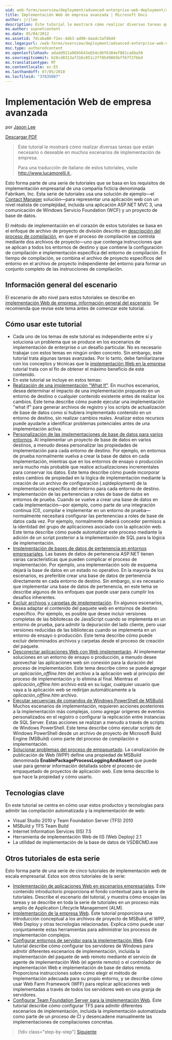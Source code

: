 ```yaml
---
uid: web-forms/overview/deployment/advanced-enterprise-web-deployment/advanced-enterprise-web-deployment
title: Implementación Web de empresa avanzada | Microsoft Docs
author: jrjlee
description: Este tutorial le mostrará cómo realizar diversas tareas que están necesario o deseable en muchos escenarios de implementación de empresa. Para un translati italiano...
ms.author: aspnetcontent
ms.date: 05/04/2012
ms.assetid: 7dcaba80-f2ec-4db3-ad98-daadc3afdb49
msc.legacyurl: /web-forms/overview/deployment/advanced-enterprise-web-deployment/advanced-enterprise-web-deployment
msc.type: authoredcontent
ms.openlocfilehash: adadd921a96b5643eb54cd6f6384ef881ca6ba50
ms.sourcegitcommit: b28cd0313af316c051c2ff8549865bff67f2fbb4
ms.translationtype: MT
ms.contentlocale: es-ES
ms.lasthandoff: 07/05/2018
ms.locfileid: "37835087"
---
```

<a name="advanced-enterprise-web-deployment"></a>Implementación Web de empresa avanzada
====================
por [Jason Lee](https://github.com/jrjlee)

[Descargar PDF](https://msdnshared.blob.core.windows.net/media/MSDNBlogsFS/prod.evol.blogs.msdn.com/CommunityServer.Blogs.Components.WeblogFiles/00/00/00/63/56/8130.DeployingWebAppsInEnterpriseScenarios.pdf)

> Este tutorial le mostrará cómo realizar diversas tareas que están necesario o deseable en muchos escenarios de implementación de empresa.
> 
> Para una traducción de italiano de estos tutoriales, visite [ http://www.lucamorelli.it ](http://www.lucamorelli.it).


Esto forma parte de una serie de tutoriales que se basa en los requisitos de implementación empresarial de una compañía ficticia denominada Fabrikam, Inc. Esta serie de tutoriales usa una solución de ejemplo&#x2014;el [Contact Manager](../web-deployment-in-the-enterprise/the-contact-manager-solution.md) solución&#x2014;para representar una aplicación web con un nivel realista de complejidad, incluida una aplicación ASP.NET MVC 3, una comunicación de Windows Servicio Foundation (WCF) y un proyecto de base de datos.

El método de implementación en el corazón de estos tutoriales se basa en el enfoque de archivo de proyecto de división descrito en [descripción del proceso de compilación](../web-deployment-in-the-enterprise/understanding-the-build-process.md), en que el proceso de compilación se controla mediante dos archivos de proyecto&#x2014;uno que contenga instrucciones que se aplican a todos los entornos de destino y que contiene la configuración de compilación e implementación específica del entorno de compilación. En tiempo de compilación, se combina el archivo de proyecto específicos del entorno en el archivo de proyecto independiente del entorno para formar un conjunto completo de las instrucciones de compilación.

## <a name="scenario-overview"></a>Información general del escenario

El escenario de alto nivel para estos tutoriales se describe en [implementación Web de empresa: información general del escenario](../deploying-web-applications-in-enterprise-scenarios/enterprise-web-deployment-scenario-overview.md). Se recomienda que revise este tema antes de comenzar este tutorial.

## <a name="how-to-use-this-tutorial"></a>Cómo usar este tutorial

- Cada uno de los temas de este tutorial es independiente entre sí y soluciona un problema que se produce en los escenarios de implementación de enterprise o un desafío particular. No es necesario trabajar con estos temas en ningún orden concreto. Sin embargo, este tutorial trata algunas tareas avanzadas. Por lo tanto, debe familiarizarse con los conceptos y técnicas que la [implementación Web en la empresa](../web-deployment-in-the-enterprise/web-deployment-in-the-enterprise.md) tutorial trata con el fin de obtener el máximo beneficio de este contenido.
- En este tutorial se incluye en estos temas:
- [Realización de una implementación "What If"](performing-a-what-if-deployment.md). En muchos escenarios, desea determinar el impacto de una implementación propuesto en un entorno de destino o cualquier contenido existente antes de realizar los cambios. Este tema describe cómo puede ejecutar una implementación "what if" para generar archivos de registro y los scripts de actualización de base de datos como si hubiera implementado contenido en un entorno de destino, sin realizar cambios reales. Analizar estos recursos puede ayudarle a identificar problemas potenciales antes de una implementación activa.
- [Personalización de las implementaciones de base de datos para varios entornos](customizing-database-deployments-for-multiple-environments.md). Al implementar un proyecto de base de datos en varios destinos, a menudo desea personalizar las propiedades de implementación para cada entorno de destino. Por ejemplo, en entornos de prueba normalmente vuelva a crear la base de datos en cada implementación, mientras que en los entornos de ensayo o producción sería mucho más probable que realice actualizaciones incrementales para conservar los datos. Este tema describe cómo puede incorporar estos cambios de propiedad en la lógica de implementación mediante la creación de un archivo de configuración (.sqldeployment) de la implementación específica del entorno para cada entorno de destino.
- Implementación de las pertenencias a roles de base de datos en entornos de prueba. Cuando se vuelve a crear una base de datos en cada implementación&#x2014;por ejemplo, como parte de una integración continua (CI), compilar e implementar en un entorno de prueba&#x2014;normalmente necesitará configurar las pertenencias a roles de base de datos cada vez. Por ejemplo, normalmente deberá conceder permisos a la identidad del grupo de aplicaciones asociado con la aplicación web. Este tema describe cómo puede automatizar este proceso mediante la adición de un script posterior a la implementación de SQL para la lógica de implementación.
- [Implementación de bases de datos de pertenencia en entornos empresariales](deploying-membership-databases-to-enterprise-environments.md). Las bases de datos de pertenencia ASP.NET tienen varias características que pueden complicar el proceso de implementación. Por ejemplo, una implementación solo de esquema dejará la base de datos en un estado no operativo. En la mayoría de los escenarios, es preferible crear una base de datos de pertenencia directamente en cada entorno de destino. Sin embargo, si es necesario que implementar una base de datos de pertenencia, en este tema se describe algunos de los enfoques que puede usar para cumplir los desafíos inherentes.
- [Excluir archivos y carpetas de implementación](excluding-files-and-folders-from-deployment.md). En algunos escenarios, desea adaptar el contenido del paquete web en entornos de destino específico. Por ejemplo, es posible que desee incluir versiones completas de las bibliotecas de JavaScript cuando se implementa en un entorno de prueba, para admitir la depuración del lado cliente, pero usar versiones reducidas de las bibliotecas cuando se implementa en un entorno de ensayo o producción. Este tema describe cómo puede excluir determinados archivos y carpetas desde el proceso de creación del paquete.
- [Desconectar aplicaciones Web con Web implementarán](taking-web-applications-offline-with-web-deploy.md). Al implementar soluciones en un entorno de ensayo o producción, a menudo desee aprovechar las aplicaciones web sin conexión para la duración del proceso de implementación. Este tema describe cómo se puede agregar un *aplicación\_offline.htm* del archivo a la aplicación web al principio del proceso de implementación y lo elimina al final. Mientras el *aplicación\_offline.htm* archivo está en su lugar, cualquier usuario que vaya a la aplicación web se redirijan automáticamente a la *aplicación\_offline.htm* archivo.
- [Ejecutar secuencias de comandos de Windows PowerShell de MSBuild](running-windows-powershell-scripts-from-msbuild-project-files.md). Muchos escenarios de implementación, requieren acciones posteriores a la implementación más complejas, como agregar orígenes de eventos personalizados en el registro o configurar la replicación entre instancias de SQL Server. Estas acciones se realizan a menudo a través de scripts de Windows PowerShell. Este tema describe cómo ejecutar scripts de Windows PowerShell desde un archivo de proyecto de Microsoft Build Engine (MSBuild) como parte del proceso de compilación e implementación.
- [Solucionar problemas del proceso de empaquetado](troubleshooting-the-packaging-process.md). La canalización de publicación de Web (WPP) define una propiedad de MSBuild denominada **EnablePackageProcessLoggingAndAssert** que puede usar para generar información detallada sobre el proceso de empaquetado de proyectos de aplicación web. Este tema describe lo que hace la propiedad y cómo usarlo.

## <a name="key-technologies"></a>Tecnologías clave

En este tutorial se centra en cómo usar estos productos y tecnologías para admitir las compilación automatizada y la implementación de web:

- Visual Studio 2010 y Team Foundation Server (TFS) 2010
- MSBuild y TFS Team Build
- Internet Information Services (IIS) 7.5
- Herramienta de implementación Web de IIS (Web Deploy) 2.1
- La utilidad de implementación de la base de datos de VSDBCMD.exe

## <a name="other-tutorials-in-this-series"></a>Otros tutoriales de esta serie

Esto forma parte de una serie de cinco tutoriales de implementación web de escala empresarial. Estos son otros tutoriales de la serie:

- [Implementación de aplicaciones Web en escenarios empresariales](../deploying-web-applications-in-enterprise-scenarios/deploying-web-applications-in-enterprise-scenarios.md). Este contenido introductorio proporciona el fondo contextual para la serie de tutoriales. Describe el escenario del tutorial, y muestra cómo encajan las tareas y se describe en toda la serie de tutoriales en un proceso más amplio de Application Lifecycle Management (ALM).
- [Implementación de la empresa Web](../web-deployment-in-the-enterprise/web-deployment-in-the-enterprise.md). Este tutorial proporciona una introducción conceptual a los archivos de proyecto de MSBuild, el WPP, Web Deploy y otras tecnologías relacionadas. Explica cómo puede usar conjuntamente estas herramientas para administrar los procesos de implementación complejos.
- [Configurar entornos de servidor para la implementación Web](../configuring-server-environments-for-web-deployment/configuring-server-environments-for-web-deployment.md). Este tutorial describe cómo configurar los servidores de Windows para admitir diferentes escenarios de implementación, incluida la implementación del paquete de web remoto mediante el servicio de agente de implementación Web (el agente remoto) o el controlador de implementación Web e implementación de base de datos remota. Proporciona instrucciones sobre cómo elegir el método de implementación adecuada para su propio entorno, y se describe cómo usar Web Farm Framework (WFF) para replicar aplicaciones web implementadas a través de todos los servidores web en una granja de servidores.
- [Configurar Team Foundation Server para la implementación Web](../configuring-team-foundation-server-for-web-deployment/configuring-team-foundation-server-for-web-deployment.md). Este tutorial describe cómo configurar TFS para admitir diferentes escenarios de implementación, incluida la implementación automatizada como parte de un proceso de CI y desencadene manualmente las implementaciones de compilaciones concretas.

> [!div class="step-by-step"]
> [Siguiente](performing-a-what-if-deployment.md)
